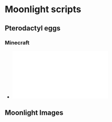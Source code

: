 # Moonlight scripts
## Pterodactyl eggs
### Minecraft
- ![Paper](Pterodactyl_eggs/Minecraft/Java/paper_egg.json)
## Moonlight Images
